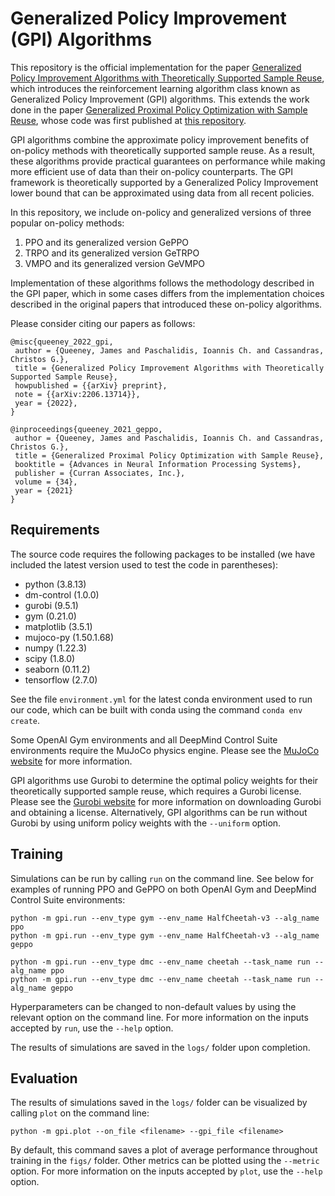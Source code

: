 # Generalized Policy Improvement (GPI) Algorithms

This repository is the official implementation for the paper [Generalized Policy Improvement Algorithms with Theoretically Supported Sample Reuse](https://arxiv.org/abs/2206.13714), which introduces the reinforcement learning algorithm class known as Generalized Policy Improvement (GPI) algorithms. This extends the work done in the paper [Generalized Proximal Policy Optimization with Sample Reuse](https://proceedings.neurips.cc/paper/2021/hash/63c4b1baf3b4460fa9936b1a20919bec-Abstract.html), whose code was first published at [this repository](https://github.com/jqueeney/geppo).

GPI algorithms combine the approximate policy improvement benefits of on-policy methods with theoretically supported sample reuse. As a result, these algorithms provide practical guarantees on performance while making more efficient use of data than their on-policy counterparts. The GPI framework is theoretically supported by a Generalized Policy Improvement lower bound that can be approximated using data from all recent policies.

In this repository, we include on-policy and generalized versions of three popular on-policy methods: 

1. PPO and its generalized version GePPO
2. TRPO and its generalized version GeTRPO
3. VMPO and its generalized version GeVMPO

Implementation of these algorithms follows the methodology described in the GPI paper, which in some cases differs from the implementation choices described in the original papers that introduced these on-policy algorithms.

Please consider citing our papers as follows:

```
@misc{queeney_2022_gpi,
 author = {Queeney, James and Paschalidis, Ioannis Ch. and Cassandras, Christos G.},
 title = {Generalized Policy Improvement Algorithms with Theoretically Supported Sample Reuse},
 howpublished = {{arXiv} preprint},
 note = {{arXiv:2206.13714}},
 year = {2022},
}

@inproceedings{queeney_2021_geppo,
 author = {Queeney, James and Paschalidis, Ioannis Ch. and Cassandras, Christos G.},
 title = {Generalized Proximal Policy Optimization with Sample Reuse},
 booktitle = {Advances in Neural Information Processing Systems},
 publisher = {Curran Associates, Inc.},
 volume = {34},
 year = {2021}
}
```

## Requirements

The source code requires the following packages to be installed (we have included the latest version used to test the code in parentheses):

- python (3.8.13)
- dm-control (1.0.0)
- gurobi (9.5.1)
- gym (0.21.0)
- matplotlib (3.5.1)
- mujoco-py (1.50.1.68)
- numpy (1.22.3)
- scipy (1.8.0)
- seaborn (0.11.2)
- tensorflow (2.7.0)

See the file `environment.yml` for the latest conda environment used to run our code, which can be built with conda using the command `conda env create`.

Some OpenAI Gym environments and all DeepMind Control Suite environments require the MuJoCo physics engine. Please see the [MuJoCo website](https://mujoco.org/) for more information. 

GPI algorithms use Gurobi to determine the optimal policy weights for their theoretically supported sample reuse, which requires a Gurobi license. Please see the [Gurobi website](https://www.gurobi.com/downloads/) for more information on downloading Gurobi and obtaining a license. Alternatively, GPI algorithms can be run without Gurobi by using uniform policy weights with the `--uniform` option.

## Training

Simulations can be run by calling `run` on the command line. See below for examples of running PPO and GePPO on both OpenAI Gym and DeepMind Control Suite environments:

```
python -m gpi.run --env_type gym --env_name HalfCheetah-v3 --alg_name ppo
python -m gpi.run --env_type gym --env_name HalfCheetah-v3 --alg_name geppo

python -m gpi.run --env_type dmc --env_name cheetah --task_name run --alg_name ppo
python -m gpi.run --env_type dmc --env_name cheetah --task_name run --alg_name geppo
```

Hyperparameters can be changed to non-default values by using the relevant option on the command line. For more information on the inputs accepted by `run`, use the `--help` option.

The results of simulations are saved in the `logs/` folder upon completion.

## Evaluation

The results of simulations saved in the `logs/` folder can be visualized by calling `plot` on the command line:

```
python -m gpi.plot --on_file <filename> --gpi_file <filename>
```

By default, this command saves a plot of average performance throughout training in the `figs/` folder. Other metrics can be plotted using the `--metric` option. For more information on the inputs accepted by `plot`, use the `--help` option.